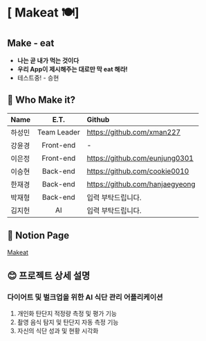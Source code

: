 # [ Makeat 🍽️]

## Make - eat
- **나는 곧 내가 먹는 것이다**
- **우리 App이 제시해주는 대로만 막 eat 해라!**
- 테스트중! - 승현

## 🤔 Who Make it?

| Name  |E.T.|Github  |
| :------------ |:---------------:| :-----|
| 하성민      |Team Leader |https://github.com/xman227 |
| 강윤경      |Front-end| - |
| 이은정      |Front-end|https://github.com/eunjung0301 |
| 이승현      |Back-end|https://github.com/cookie0010  |
| 한재경      |Back-end|https://github.com/hanjaegyeong|
| 박재형      |Back-end| 입력 부탁드립니다. |
| 김지헌      |AI | 입력 부탁드립니다. |

## 📃 Notion Page
[Makeat](https://www.notion.so/54ef303914d8436087b72f218d79045c)

## 😊 프로젝트 상세 설명

### 다이어트 및 벌크업을 위한 AI 식단 관리 어플리케이션  
1. 개인화 탄단지 적정량 측정 및 평가 기능  
2. 촬영 음식 탐지 및 탄단지 자동 측정 기능  
3. 자신의 식단 성과 및 현황 시각화  



